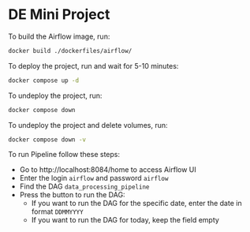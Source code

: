 # DE Mini Project

To build the Airflow image, run:
```bash
docker build ./dockerfiles/airflow/
```

To deploy the project, run and wait for 5-10 minutes:
```bash
docker compose up -d
```

To undeploy the project, run:
```bash
docker compose down 
```

To undeploy the project and delete volumes, run:
```bash
docker compose down -v
```

To run Pipeline follow these steps:
- Go to http://localhost:8084/home to access Airflow UI
- Enter the login `airflow` and password `airflow`
- Find the DAG `data_processing_pipeline`
- Press the button to run the DAG:
    - If you want to run the DAG for the specific date, enter the date in format `DDMMYYYY`
    - If you want to run the DAG for today, keep the field empty

